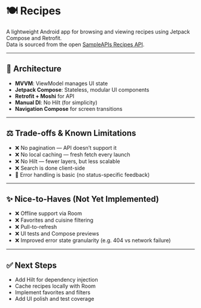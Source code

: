 # 🍽️ Recipes

A lightweight Android app for browsing and viewing recipes using Jetpack Compose and Retrofit.  
Data is sourced from the open [SampleAPIs Recipes API](https://api.sampleapis.com/recipes/recipes).

---

## 🧱 Architecture

- **MVVM**: ViewModel manages UI state
- **Jetpack Compose**: Stateless, modular UI components
- **Retrofit + Moshi** for API
- **Manual DI**: No Hilt (for simplicity)
- **Navigation Compose** for screen transitions

---

## ⚖️ Trade-offs & Known Limitations

- ❌ No pagination — API doesn’t support it
- ❌ No local caching — fresh fetch every launch
- ❌ No Hilt — fewer layers, but less scalable
- ❌ Search is done client-side
- 🔐 Error handling is basic (no status-specific feedback)

---

## ✨ Nice-to-Haves (Not Yet Implemented)

- ❌ Offline support via Room
- ❌ Favorites and cuisine filtering
- ❌ Pull-to-refresh
- ❌ UI tests and Compose previews
- ❌ Improved error state granularity (e.g. 404 vs network failure)

---

## ✅ Next Steps

- Add Hilt for dependency injection
- Cache recipes locally with Room
- Implement favorites and filters
- Add UI polish and test coverage
